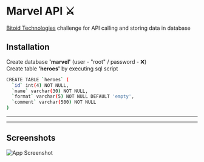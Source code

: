 
# Marvel API ⚔

[Bitoid Technologies](https://www.bitcamp.ge/) challenge for API calling and storing
data in database




## Installation

Create database **'marvel'** (user - "root" / password - ❌)  
Create table **'heroes'** by executing sql script
 

```bash
CREATE TABLE `heroes` (
  `id` int(4) NOT NULL,
  `name` varchar(30) NOT NULL,
  `format` varchar(5) NOT NULL DEFAULT 'empty',
  `comment` varchar(500) NOT NULL
)
```
*****
*****
    





## Screenshots

![App Screenshot](https://via.placeholder.com/468x300?text=App+Screenshot+Here)

